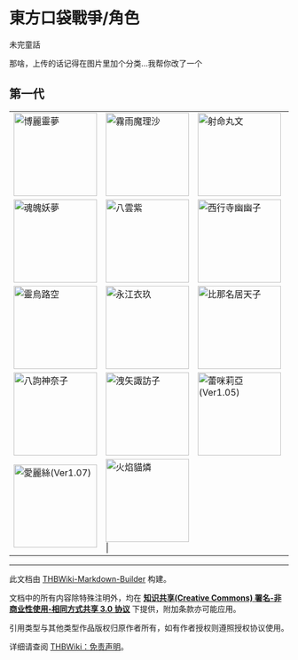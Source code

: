 # 東方口袋戰爭/角色

<!-- source html: G:\repos\THBWiki-Markdown-Builder\THBWikiMarkdown\Temp\main\1\18\ns0%3A%E6%9D%B1%E6%96%B9%E5%8F%A3%E8%A2%8B%E6%88%B0%E7%88%AD%2F%E8%A7%92%E8%89%B2.html -->

未完童話

  
那啥，上传的话记得在图片里加个分类…我帮你改了一个
  


## 第一代

<table>

<tbody><tr>
<td><div class="floatleft"><a href="./文件-st_reimu.jpg.md" class="image" title="博麗靈夢"><img alt="博麗靈夢" src="https://upload.thwiki.cc/thumb/e/e8/st_reimu.jpg/150px-st_reimu.jpg" decoding="async" loading="lazy" width="150" height="150" srcset="https://upload.thwiki.cc/thumb/e/e8/st_reimu.jpg/225px-st_reimu.jpg 1.5x, https://upload.thwiki.cc/e/e8/st_reimu.jpg 2x" data-file-width="250" data-file-height="250"></a></div></td>
<td><div class="floatleft"><a href="./文件-st_marisa.jpg.md" class="image" title="霧雨魔理沙"><img alt="霧雨魔理沙" src="https://upload.thwiki.cc/thumb/4/45/st_marisa.jpg/150px-st_marisa.jpg" decoding="async" loading="lazy" width="150" height="150" srcset="https://upload.thwiki.cc/thumb/4/45/st_marisa.jpg/225px-st_marisa.jpg 1.5x, https://upload.thwiki.cc/4/45/st_marisa.jpg 2x" data-file-width="250" data-file-height="250"></a></div></td>
<td><div class="floatleft"><a href="./文件-st_aya.jpg.md" class="image" title="射命丸文"><img alt="射命丸文" src="https://upload.thwiki.cc/thumb/b/b6/st_aya.jpg/150px-st_aya.jpg" decoding="async" loading="lazy" width="150" height="150" srcset="https://upload.thwiki.cc/thumb/b/b6/st_aya.jpg/225px-st_aya.jpg 1.5x, https://upload.thwiki.cc/b/b6/st_aya.jpg 2x" data-file-width="250" data-file-height="250"></a></div></td>
<td><div class="floatleft"><a href="./文件-st_sakuya.jpg.md" class="image" title="十六夜咲夜"><img alt="十六夜咲夜" src="https://upload.thwiki.cc/thumb/b/b0/st_sakuya.jpg/150px-st_sakuya.jpg" decoding="async" loading="lazy" width="150" height="150" srcset="https://upload.thwiki.cc/thumb/b/b0/st_sakuya.jpg/225px-st_sakuya.jpg 1.5x, https://upload.thwiki.cc/b/b0/st_sakuya.jpg 2x" data-file-width="250" data-file-height="250"></a></div>
</td></tr>
<tr>
<td><div class="floatleft"><a href="./文件-st_youmu.jpg.md" class="image" title="魂魄妖夢"><img alt="魂魄妖夢" src="https://upload.thwiki.cc/thumb/9/96/st_youmu.jpg/150px-st_youmu.jpg" decoding="async" loading="lazy" width="150" height="150" srcset="https://upload.thwiki.cc/thumb/9/96/st_youmu.jpg/225px-st_youmu.jpg 1.5x, https://upload.thwiki.cc/9/96/st_youmu.jpg 2x" data-file-width="250" data-file-height="250"></a></div></td>
<td><div class="floatleft"><a href="./文件-st_yukari.jpg.md" class="image" title="八雲紫"><img alt="八雲紫" src="https://upload.thwiki.cc/thumb/6/63/st_yukari.jpg/150px-st_yukari.jpg" decoding="async" loading="lazy" width="150" height="150" srcset="https://upload.thwiki.cc/thumb/6/63/st_yukari.jpg/225px-st_yukari.jpg 1.5x, https://upload.thwiki.cc/6/63/st_yukari.jpg 2x" data-file-width="250" data-file-height="250"></a></div></td>
<td><div class="floatleft"><a href="./文件-st_yuyuko.jpg.md" class="image" title="西行寺幽幽子"><img alt="西行寺幽幽子" src="https://upload.thwiki.cc/thumb/2/2f/st_yuyuko.jpg/150px-st_yuyuko.jpg" decoding="async" loading="lazy" width="150" height="150" srcset="https://upload.thwiki.cc/thumb/2/2f/st_yuyuko.jpg/225px-st_yuyuko.jpg 1.5x, https://upload.thwiki.cc/2/2f/st_yuyuko.jpg 2x" data-file-width="250" data-file-height="250"></a></div></td>
<td><div class="floatleft"><a href="./文件-st_yugi.jpg.md" class="image" title="星熊勇儀"><img alt="星熊勇儀" src="https://upload.thwiki.cc/thumb/9/92/st_yugi.jpg/150px-st_yugi.jpg" decoding="async" loading="lazy" width="150" height="150" srcset="https://upload.thwiki.cc/thumb/9/92/st_yugi.jpg/225px-st_yugi.jpg 1.5x, https://upload.thwiki.cc/9/92/st_yugi.jpg 2x" data-file-width="250" data-file-height="250"></a></div>
</td></tr>
<tr>
<td><div class="floatleft"><a href="./文件-st_utsuho.jpg.md" class="image" title="靈烏路空"><img alt="靈烏路空" src="https://upload.thwiki.cc/thumb/8/8b/st_utsuho.jpg/150px-st_utsuho.jpg" decoding="async" loading="lazy" width="150" height="150" srcset="https://upload.thwiki.cc/thumb/8/8b/st_utsuho.jpg/225px-st_utsuho.jpg 1.5x, https://upload.thwiki.cc/8/8b/st_utsuho.jpg 2x" data-file-width="250" data-file-height="250"></a></div></td>
<td><div class="floatleft"><a href="./文件-st_iku.jpg.md" class="image" title="永江衣玖"><img alt="永江衣玖" src="https://upload.thwiki.cc/thumb/1/14/st_iku.jpg/150px-st_iku.jpg" decoding="async" loading="lazy" width="150" height="150" srcset="https://upload.thwiki.cc/thumb/1/14/st_iku.jpg/225px-st_iku.jpg 1.5x, https://upload.thwiki.cc/1/14/st_iku.jpg 2x" data-file-width="250" data-file-height="250"></a></div></td>
<td><div class="floatleft"><a href="./文件-st_tenshi.jpg.md" class="image" title="比那名居天子"><img alt="比那名居天子" src="https://upload.thwiki.cc/thumb/0/08/st_tenshi.jpg/150px-st_tenshi.jpg" decoding="async" loading="lazy" width="150" height="150" srcset="https://upload.thwiki.cc/thumb/0/08/st_tenshi.jpg/225px-st_tenshi.jpg 1.5x, https://upload.thwiki.cc/0/08/st_tenshi.jpg 2x" data-file-width="250" data-file-height="250"></a></div></td>
<td><div class="floatleft"><a href="./文件-st_sanae.jpg.md" class="image" title="東風谷早苗"><img alt="東風谷早苗" src="https://upload.thwiki.cc/thumb/f/f5/st_sanae.jpg/150px-st_sanae.jpg" decoding="async" loading="lazy" width="150" height="150" srcset="https://upload.thwiki.cc/thumb/f/f5/st_sanae.jpg/225px-st_sanae.jpg 1.5x, https://upload.thwiki.cc/f/f5/st_sanae.jpg 2x" data-file-width="250" data-file-height="250"></a></div>
</td></tr>
<tr>
<td><div class="floatleft"><a href="./文件-st_kanako.jpg.md" class="image" title="八訽神奈子"><img alt="八訽神奈子" src="https://upload.thwiki.cc/thumb/9/99/st_kanako.jpg/150px-st_kanako.jpg" decoding="async" loading="lazy" width="150" height="150" srcset="https://upload.thwiki.cc/thumb/9/99/st_kanako.jpg/225px-st_kanako.jpg 1.5x, https://upload.thwiki.cc/9/99/st_kanako.jpg 2x" data-file-width="250" data-file-height="250"></a></div></td>
<td><div class="floatleft"><a href="./文件-st_suwako.jpg.md" class="image" title="洩矢諏訪子"><img alt="洩矢諏訪子" src="https://upload.thwiki.cc/thumb/a/a3/st_suwako.jpg/150px-st_suwako.jpg" decoding="async" loading="lazy" width="150" height="150" srcset="https://upload.thwiki.cc/thumb/a/a3/st_suwako.jpg/225px-st_suwako.jpg 1.5x, https://upload.thwiki.cc/a/a3/st_suwako.jpg 2x" data-file-width="250" data-file-height="250"></a></div></td>
<td><div class="floatleft"><a href="./文件-st_remi.jpg.md" class="image" title="蕾咪莉亞(Ver1.05)"><img alt="蕾咪莉亞(Ver1.05)" src="https://upload.thwiki.cc/thumb/0/02/st_remi.jpg/150px-st_remi.jpg" decoding="async" loading="lazy" width="150" height="150" srcset="https://upload.thwiki.cc/thumb/0/02/st_remi.jpg/225px-st_remi.jpg 1.5x, https://upload.thwiki.cc/0/02/st_remi.jpg 2x" data-file-width="250" data-file-height="250"></a></div></td>
<td><div class="floatleft"><a href="./文件-st_flan.jpg.md" class="image" title="芙蘭朵露(Ver1.05)"><img alt="芙蘭朵露(Ver1.05)" src="https://upload.thwiki.cc/thumb/b/b5/st_flan.jpg/150px-st_flan.jpg" decoding="async" loading="lazy" width="150" height="150" srcset="https://upload.thwiki.cc/thumb/b/b5/st_flan.jpg/225px-st_flan.jpg 1.5x, https://upload.thwiki.cc/b/b5/st_flan.jpg 2x" data-file-width="250" data-file-height="250"></a></div>
</td></tr>
<tr>
<td><div class="floatleft"><a href="./文件-st_alice.jpg.md" class="image" title="愛麗絲(Ver1.07)"><img alt="愛麗絲(Ver1.07)" src="https://upload.thwiki.cc/thumb/d/d8/st_alice.jpg/150px-st_alice.jpg" decoding="async" loading="lazy" width="150" height="150" srcset="https://upload.thwiki.cc/thumb/d/d8/st_alice.jpg/225px-st_alice.jpg 1.5x, https://upload.thwiki.cc/d/d8/st_alice.jpg 2x" data-file-width="250" data-file-height="250"></a></div></td>
<td><div class="floatleft"><a href="./文件-st_rin.jpg.md" class="image" title="火焰貓燐"><img alt="火焰貓燐" src="https://upload.thwiki.cc/thumb/0/08/st_rin.jpg/150px-st_rin.jpg" decoding="async" loading="lazy" width="150" height="150" srcset="https://upload.thwiki.cc/thumb/0/08/st_rin.jpg/225px-st_rin.jpg 1.5x, https://upload.thwiki.cc/0/08/st_rin.jpg 2x" data-file-width="250" data-file-height="250"></a></div>|
</td></tr></tbody></table>






---

此文档由 [THBWiki-Markdown-Builder](https://github.com/Delsin-Yu/THBWiki-Markdown-Builder) 构建。

文档中的所有内容除特殊注明外，均在 [**知识共享(Creative Commons) 署名-非商业性使用-相同方式共享 3.0 协议**](https://creativecommons.org/licenses/by-sa/3.0/deed.zh-hans) 下提供，附加条款亦可能应用。

引用类型与其他类型作品版权归原作者所有，如有作者授权则遵照授权协议使用。

详细请查阅 [THBWiki：免责声明](https://thbwiki.cc/THBWiki:%E5%85%8D%E8%B4%A3%E5%A3%B0%E6%98%8E)。

